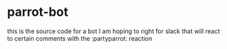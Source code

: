 # parrot-bot

this is the source code for a bot I am hoping to right for slack that will react to certain comments with the :partyparrot: reaction
